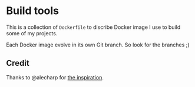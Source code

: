 # Build tools
This is a collection of `Dockerfile` to discribe Docker image I use to build some of my projects.

Each Docker image evolve in its own Git branch. So look for the branches ;)

## Credit

Thanks to @alecharp for [the inspiration](https://github.com/alecharp/build-tools).
